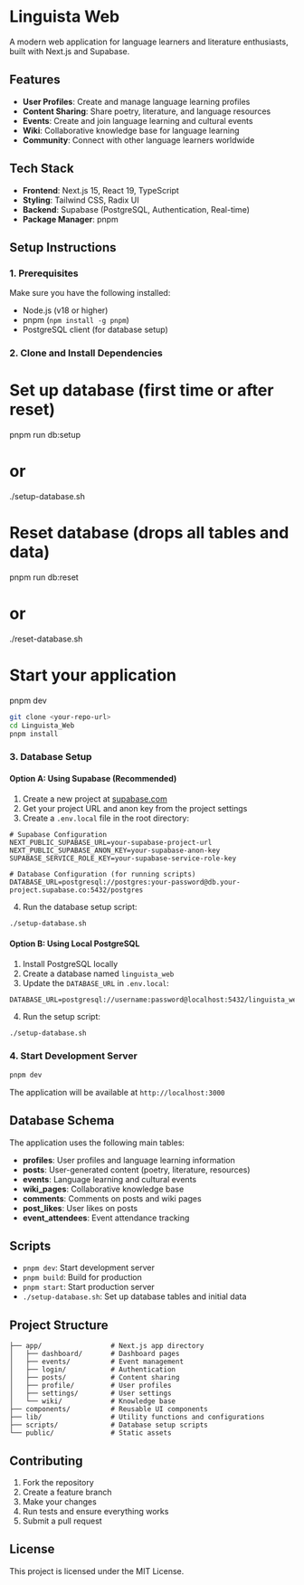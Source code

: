 # Linguista Web

A modern web application for language learners and literature enthusiasts, built with Next.js and Supabase.

## Features

- **User Profiles**: Create and manage language learning profiles
- **Content Sharing**: Share poetry, literature, and language resources
- **Events**: Create and join language learning and cultural events
- **Wiki**: Collaborative knowledge base for language learning
- **Community**: Connect with other language learners worldwide

## Tech Stack

- **Frontend**: Next.js 15, React 19, TypeScript
- **Styling**: Tailwind CSS, Radix UI
- **Backend**: Supabase (PostgreSQL, Authentication, Real-time)
- **Package Manager**: pnpm

## Setup Instructions

### 1. Prerequisites

Make sure you have the following installed:
- Node.js (v18 or higher)
- pnpm (`npm install -g pnpm`)
- PostgreSQL client (for database setup)

### 2. Clone and Install Dependencies


# Set up database (first time or after reset)
pnpm run db:setup
# or
./setup-database.sh

# Reset database (drops all tables and data)
pnpm run db:reset
# or
./reset-database.sh

# Start your application
pnpm dev


```bash
git clone <your-repo-url>
cd Linguista_Web
pnpm install
```

### 3. Database Setup

#### Option A: Using Supabase (Recommended)

1. Create a new project at [supabase.com](https://supabase.com)
2. Get your project URL and anon key from the project settings
3. Create a `.env.local` file in the root directory:

```env
# Supabase Configuration
NEXT_PUBLIC_SUPABASE_URL=your-supabase-project-url
NEXT_PUBLIC_SUPABASE_ANON_KEY=your-supabase-anon-key
SUPABASE_SERVICE_ROLE_KEY=your-supabase-service-role-key

# Database Configuration (for running scripts)
DATABASE_URL=postgresql://postgres:your-password@db.your-project.supabase.co:5432/postgres
```

4. Run the database setup script:

```bash
./setup-database.sh
```

#### Option B: Using Local PostgreSQL

1. Install PostgreSQL locally
2. Create a database named `linguista_web`
3. Update the `DATABASE_URL` in `.env.local`:

```env
DATABASE_URL=postgresql://username:password@localhost:5432/linguista_web
```

4. Run the setup script:

```bash
./setup-database.sh
```

### 4. Start Development Server

```bash
pnpm dev
```

The application will be available at `http://localhost:3000`

## Database Schema

The application uses the following main tables:

- **profiles**: User profiles and language learning information
- **posts**: User-generated content (poetry, literature, resources)
- **events**: Language learning and cultural events
- **wiki_pages**: Collaborative knowledge base
- **comments**: Comments on posts and wiki pages
- **post_likes**: User likes on posts
- **event_attendees**: Event attendance tracking

## Scripts

- `pnpm dev`: Start development server
- `pnpm build`: Build for production
- `pnpm start`: Start production server
- `./setup-database.sh`: Set up database tables and initial data

## Project Structure

```
├── app/                 # Next.js app directory
│   ├── dashboard/       # Dashboard pages
│   ├── events/          # Event management
│   ├── login/           # Authentication
│   ├── posts/           # Content sharing
│   ├── profile/         # User profiles
│   ├── settings/        # User settings
│   └── wiki/            # Knowledge base
├── components/          # Reusable UI components
├── lib/                 # Utility functions and configurations
├── scripts/             # Database setup scripts
└── public/              # Static assets
```

## Contributing

1. Fork the repository
2. Create a feature branch
3. Make your changes
4. Run tests and ensure everything works
5. Submit a pull request

## License

This project is licensed under the MIT License.